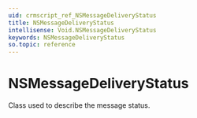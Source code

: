 ```yaml
---
uid: crmscript_ref_NSMessageDeliveryStatus
title: NSMessageDeliveryStatus
intellisense: Void.NSMessageDeliveryStatus
keywords: NSMessageDeliveryStatus
so.topic: reference
---
```


# NSMessageDeliveryStatus

Class used to describe the message status.

